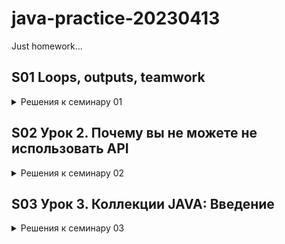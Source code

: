 # java-practice-20230413
Just homework...

## S01 Loops, outputs, teamwork

<details xmlns="http://www.w3.org/1999/html">
<summary> Решения к семинару 01
</summary>
<p> <a href ="https://github.com/zzergAtStage/java-practice-20230413/blob/213cbcb4ee1778215483bdba3a04b543a06b7799/src/main/java/com/gbjava/seminar01/HomeWorkS01.java" title="HWs01"> HWs01 </a></p>
</details>

## S02 Урок 2. Почему вы не можете не использовать API
<details>
<summary> Решения к семинару 02
</summary>
<p> <a href ="https://github.com/zzergAtStage/java-practice-20230413/blob/Seminar02/src/main/java/com/gbjava/seminar02/HomeWork02.java" title="HWs02"> HWs02 </a></p>
</details>


## S03 Урок 3. Коллекции JAVA: Введение
<details>
<summary> Решения к семинару 03
</summary>
<p> <a href="seminar03/task2_2.java" title="From seminar 2_2"> ClassWork_2_2</a> - финальное решение для задачи с планетами </p>
</details>
